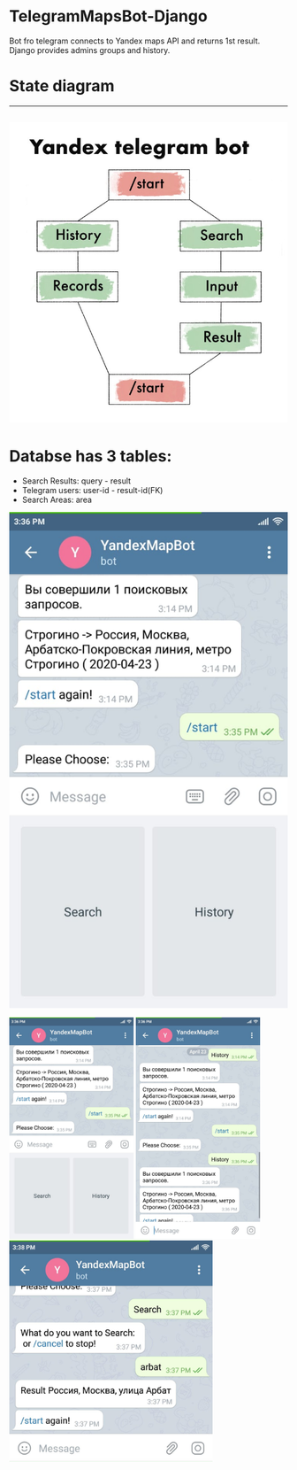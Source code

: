 # TelegramMapsBot-Django
Bot fro telegram connects to Yandex maps API and returns 1st result. Django provides admins groups and history.
# State diagram
--------------------------
![Alt text](https://github.com/Hassan-Mallah/TelegramMapsBot-Django/blob/master/state_diagram.jpg)
--------------------------
# Databse has 3 tables:
- Search Results: query - result
- Telegram users: user-id - result-id(FK)
- Search Areas: area


![Alt text](https://github.com/Hassan-Mallah/TelegramMapsBot-Django/blob/master/screenshot.jpeg)

<img src="https://github.com/Hassan-Mallah/TelegramMapsBot-Django/blob/master/screenshot.jpeg" alt="" data-canonical-width="200"  height="400"/>
<img src="https://github.com/Hassan-Mallah/TelegramMapsBot-Django/blob/master/screenshot1.jpeg" alt="" data-canonical-width="200"  height="400"/>
<img src="https://github.com/Hassan-Mallah/TelegramMapsBot-Django/blob/master/screenshot2.jpeg" alt="" data-canonical-width="200"  height="400"/>
